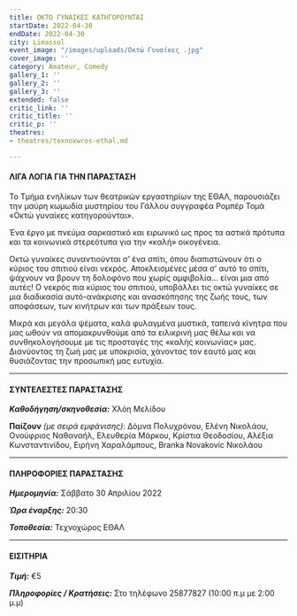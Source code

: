 ```yaml
---
title: ΟΚΤΩ ΓΥΝΑΙΚΕΣ ΚΑΤΗΓΟΡΟΥΝΤΑΙ
startDate: 2022-04-30
endDate: 2022-04-30
city: Limassol
event_image: "/images/uploads/Οκτώ Γυναίκες .jpg"
cover_image: ''
category: Amateur, Comedy
gallery_1: ''
gallery_2: ''
gallery_3: ''
extended: false
critic_link: ''
critic_title: ''
critic_p: ''
theatres:
- theatres/texnoxwros-ethal.md

---
```

#### ΛΙΓΑ ΛΟΓΙΑ ΓΙΑ ΤΗΝ ΠΑΡΑΣΤΑΣΗ

Το Τμήμα ενηλίκων των θεατρικών εργαστηρίων της ΕΘΑΛ, παρουσιάζει την μαύρη κωμωδία μυστηρίου του Γάλλου συγγραφέα Ρομπέρ Τομά «Οκτώ γυναίκες κατηγορούνται».

Ένα έργο με πνεύμα σαρκαστικό και ειρωνικό ως προς τα αστικά πρότυπα και τα κοινωνικά στερεότυπα για την «καλή» οικογένεια.

Οκτώ γυναίκες συναντιούνται σ’ ένα σπίτι, όπου διαπιστώνουν ότι ο κύριος του σπιτιού είναι νεκρός. Αποκλεισμένες μέσα σ’ αυτό το σπίτι, ψάχνουν να βρουν τη δολοφόνο που χωρίς αμφιβολία… είναι μια από αυτές! Ο νεκρός πια κύριος του σπιτιού, υποβάλλει τις οκτώ γυναίκες σε μια διαδικασία αυτό-ανάκρισης και ανασκόπησης της ζωής τους, των αποφάσεων, των κινήτρων και των πράξεων τους.

Μικρά και μεγάλα ψέματα, καλά φυλαγμένα μυστικά, ταπεινά κίνητρα που μας ωθούν να απομακρυνθούμε από τα ειλικρινή μας θέλω και να συνθηκολογήσουμε με τις προσταγές της «καλής κοινωνίας» μας. Διανύοντας τη ζωή μας με υποκρισία, χάνοντας τον εαυτό μας και θυσιάζοντας την προσωπική μας ευτυχία.

***

#### ΣΥΝΤΕΛΕΣΤΕΣ ΠΑΡΑΣΤΑΣΗΣ

**_Καθοδήγηση/σκηνοθεσία:_** Χλόη Μελίδου

**Παίζουν** _(με σειρά εμφάνισης)_: Δόμνα Πολυχρόνου, Ελένη Νικολάου, Ονούφριος Ναθαναήλ, Ελευθερία Μάρκου, Κρίστια Θεοδοσίου, Αλέξια Κωνσταντινίδου, Ειρήνη Χαραλάμπους, Branka Novakovic Νικολάου

***

#### ΠΛΗΡΟΦΟΡΙΕΣ ΠΑΡΑΣΤΑΣΗΣ

**_Ημερομηνία:_** Σάββατο 30 Απριλίου 2022

**_Ώρα έναρξης:_** 20:30

**_Τοποθεσία:_** Τεχνοχώρος ΕΘΑΛ

***

#### ΕΙΣΙΤΗΡΙΑ

**_Τιμή:_** €5

**_Πληροφορίες / Κρατήσεις:_**  Στο τηλέφωνο 25877827 (10:00 π.μ με 2:00 μ.μ)